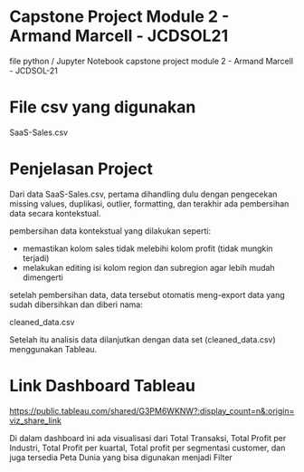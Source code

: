 # Capstone Project Module 2 - Armand Marcell - JCDSOL21

file python / Jupyter Notebook capstone project module 2 - Armand Marcell - JCDSOL-21


# File csv yang digunakan

SaaS-Sales.csv

# Penjelasan Project

Dari data SaaS-Sales.csv, pertama dihandling dulu dengan pengecekan missing values, duplikasi, outlier, formatting, dan terakhir ada pembersihan data secara kontekstual.

pembersihan data kontekstual yang dilakukan seperti:

- memastikan kolom sales tidak melebihi kolom profit (tidak mungkin terjadi)
- melakukan editing isi kolom region dan subregion agar lebih mudah dimengerti

setelah pembersihan data, data tersebut otomatis meng-export data yang sudah dibersihkan dan diberi nama:

cleaned_data.csv

Setelah itu analisis data dilanjutkan dengan data set (cleaned_data.csv) menggunakan Tableau.

# Link Dashboard Tableau

https://public.tableau.com/shared/G3PM6WKNW?:display_count=n&:origin=viz_share_link

Di dalam dashboard ini ada visualisasi dari Total Transaksi, Total Profit per Industri, Total Profit per kuartal, Total profit per segmentasi customer, dan juga tersedia Peta Dunia yang bisa digunakan menjadi Filter
